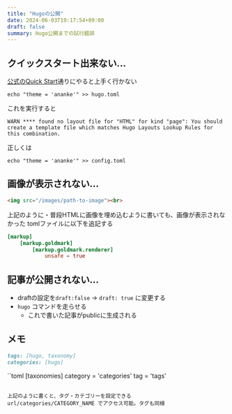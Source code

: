 ```yaml
---
title: "Hugoの公開"
date: 2024-06-03T19:17:54+09:00
draft: false
summary: Hugo公開までの試行錯誤
---
```

## クイックスタート出来ない...
[公式のQuick Start](https://gohugo.io/getting-started/quick-start/)通りにやると上手く行かない
```shell
echo "theme = 'ananke'" >> hugo.toml
```
これを実行すると
```shell
WARN **** found no layout file for "HTML" for kind "page": You should create a template file which matches Hugo Layouts Lookup Rules for this combination.
```
正しくは
```shell
echo "theme = 'ananke'" >> config.toml
```

## 画像が表示されない...
```html
<img src="/images/path-to-image"><br>
```
上記のように・普段HTMLに画像を埋め込むように書いても、画像が表示されなかった
tomlファイルに以下を追記する
```toml
[markup]
    [markup.goldmark]
        [markup.goldmark.renderer]
            unsafe = true
```

## 記事が公開されない...
- draftの設定を`draft:false` -> `draft: true` に変更する
- `hugo` コマンドを走らせる
  - これで書いた記事がpublicに生成される

## メモ
```md
tags: [hugo, taxonomy]
categories: [hugo]
```

``toml
[taxonomies]
  category = 'categories'
  tag = 'tags'
```

上記のように書くと、タグ・カテゴリーを設定できる
url/categories/CATEGORY_NAME でアクセス可能。タグも同様